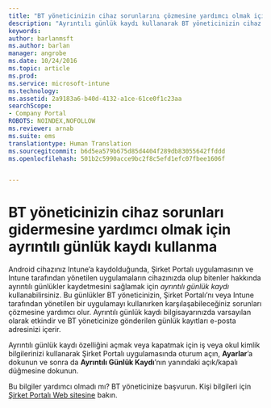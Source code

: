 ```yaml
---
title: "BT yöneticinizin cihaz sorunlarını çözmesine yardımcı olmak için Ayrıntılı Günlük Kaydı kullanma | Microsoft Docs"
description: "Ayrıntılı günlük kaydı kullanarak BT yöneticinizin cihaz sorunlarını çözmesine yardımcı olma"
keywords: 
author: barlanmsft
ms.author: barlan
manager: angrobe
ms.date: 10/24/2016
ms.topic: article
ms.prod: 
ms.service: microsoft-intune
ms.technology: 
ms.assetid: 2a9183a6-b40d-4132-a1ce-61ce0f1c23aa
searchScope:
- Company Portal
ROBOTS: NOINDEX,NOFOLLOW
ms.reviewer: arnab
ms.suite: ems
translationtype: Human Translation
ms.sourcegitcommit: b6d5ea579b675d85d4404f289db83055642ffddd
ms.openlocfilehash: 501b2c5990acce9bc2f8c5efd1efc07fbee1606f


---
```



# <a name="use-verbose-logging-to-help-your-it-admin-fix-device-issues"></a>BT yöneticinizin cihaz sorunları gidermesine yardımcı olmak için ayrıntılı günlük kaydı kullanma

Android cihazınız Intune’a kaydolduğunda, Şirket Portalı uygulamasının ve Intune tarafından yönetilen uygulamaların cihazınızda olup bitenler hakkında ayrıntılı günlükler kaydetmesini sağlamak için *ayrıntılı günlük kaydı* kullanabilirsiniz. Bu günlükler BT yöneticinizin, Şirket Portalı’nı veya Intune tarafından yönetilen bir uygulamayı kullanırken karşılaşabileceğiniz sorunları çözmesine yardımcı olur. Ayrıntılı günlük kaydı bilgisayarınızda varsayılan olarak etkindir ve BT yöneticinize gönderilen günlük kayıtları e-posta adresinizi içerir.

Ayrıntılı günlük kaydı özelliğini açmak veya kapatmak için iş veya okul kimlik bilgilerinizi kullanarak Şirket Portalı uygulamasında oturum açın, **Ayarlar**’a dokunun ve sonra da **Ayrıntılı Günlük Kaydı**’nın yanındaki açık/kapalı düğmesine dokunun.

Bu bilgiler yardımcı olmadı mı? BT yöneticinize başvurun. Kişi bilgileri için [Şirket Portalı Web sitesine](http://portal.manage.microsoft.com) bakın.



<!--HONumber=Dec16_HO2-->


